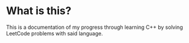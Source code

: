 
# What is this?

This is a documentation of my progress through learning C++ by solving LeetCode problems with said language.
